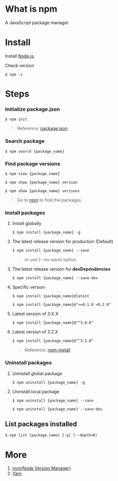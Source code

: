 # What is npm

A JavaScript package manager.


# Install

Install [Node.js](https://nodejs.org/en/download/).

Check version

```
$ npm -v
```   


# Steps

### Initialize package.json

```
$ npm init
```

> Reference: [package.json](https://docs.npmjs.com/files/package.json)  


### Search package

```
$ npm search {package_name}
```  


### Find package versions

```
$ npm view {package_name}
```  

```
$ npm show {package_name} version
```  

```
$ npm show {package_name} versions
```  

> Go to [npm](https://www.npmjs.com) to find the packages.  


### Install packages  

1. Install globally

   ```
   $ npm install {package_name} -g
   ```  

2. The latest release version for production (Default)

   ```
   $ npm install {package_name} --save
   ```

   > or use [--no-save] option.  


3. The latest release version for **devDependencies**

   ```
   $ npm install {package_name} --save-dev
   ```  

4. Specific version

   `$ npm install {package_name}@latest`

   `$ npm install {package_name}@">=0.1.0 <0.2.0"`  


5. Latest version of 3.X.X
   
   `$ npm install {package_name}@"^3.0.0"`  

6. Latest version of 3.2.X

   `$ npm install {package_name}@"^3.2.0"`  

   > Reference: [npm-install](https://docs.npmjs.com/cli/install)  


### Uninstall packages 

1. Uninstall global package

   ```
   $ npm uninstall {package_name} -g
   ```  

2. Uninstall local package

   ```
   $ npm uninstall {package_name} --save
   ```  

   ```
   $ npm uninstall {package_name} --save-dev
   ```  



## List packages installed

```
$ npm list [package_name] [-g] [--depth=0]
```  


# More 

1. [nvm(Node Version Manager)](https://github.com/creationix/nvm)
2. [Yarn](https://github.com/yarnpkg/yarn)  